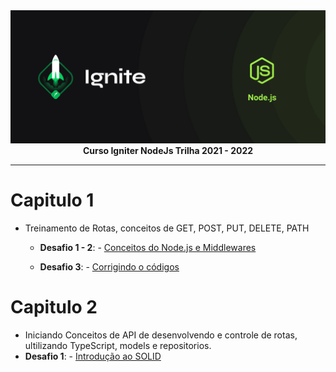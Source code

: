 <img src="./img/cover-node.js.png" alt="Trilha Ignite">

<div align="center">
<text><strong>Curso Igniter NodeJs Trilha 2021 - 2022</strong><text>
</div>

---

# Capitulo 1

- Treinamento de Rotas, conceitos de GET, POST, PUT, DELETE, PATH

  - **Desafio 1 - 2**: - [Conceitos do Node.js e Middlewares](https://github.com/marcosfillipe/nodejsdesafio1)
  
  - **Desafio 3**: - [Corrigindo o códigos](https://github.com/marcosfillipe/nodejsdesafio3)

# Capitulo 2

- Iniciando Conceitos de API de desenvolvendo e controle de rotas, ultilizando TypeScript, models e repositorios.
 - **Desafio 1**: - [Introdução ao SOLID](https://github.com/marcosfillipe/nodejsdesafiocap2d1)
